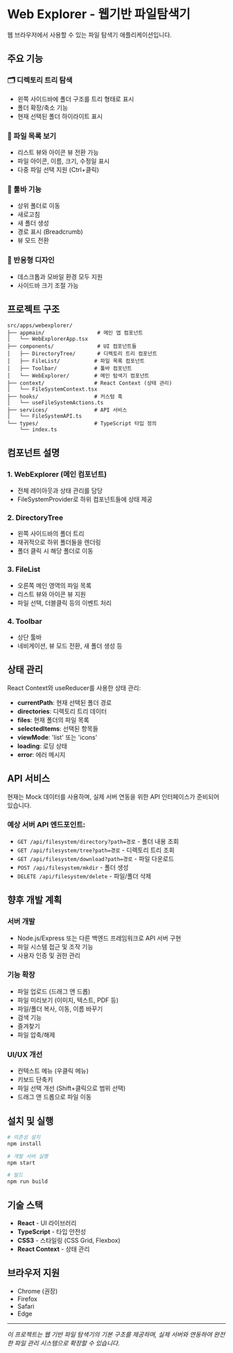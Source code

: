 # Web Explorer - 웹기반 파일탐색기

웹 브라우저에서 사용할 수 있는 파일 탐색기 애플리케이션입니다.

## 주요 기능

### 🗂️ 디렉토리 트리 탐색
- 왼쪽 사이드바에 폴더 구조를 트리 형태로 표시
- 폴더 확장/축소 기능
- 현재 선택된 폴더 하이라이트 표시

### 📁 파일 목록 보기
- 리스트 뷰와 아이콘 뷰 전환 가능
- 파일 아이콘, 이름, 크기, 수정일 표시
- 다중 파일 선택 지원 (Ctrl+클릭)

### 🔧 툴바 기능
- 상위 폴더로 이동
- 새로고침
- 새 폴더 생성
- 경로 표시 (Breadcrumb)
- 뷰 모드 전환

### 📱 반응형 디자인
- 데스크톱과 모바일 환경 모두 지원
- 사이드바 크기 조절 가능

## 프로젝트 구조

```
src/apps/webexplorer/
├── appmain/                 # 메인 앱 컴포넌트
│   └── WebExplorerApp.tsx
├── components/              # UI 컴포넌트들
│   ├── DirectoryTree/       # 디렉토리 트리 컴포넌트
│   ├── FileList/           # 파일 목록 컴포넌트
│   ├── Toolbar/            # 툴바 컴포넌트
│   └── WebExplorer/        # 메인 탐색기 컴포넌트
├── context/                # React Context (상태 관리)
│   └── FileSystemContext.tsx
├── hooks/                  # 커스텀 훅
│   └── useFileSystemActions.ts
├── services/               # API 서비스
│   └── FileSystemAPI.ts
└── types/                  # TypeScript 타입 정의
    └── index.ts
```

## 컴포넌트 설명

### 1. WebExplorer (메인 컴포넌트)
- 전체 레이아웃과 상태 관리를 담당
- FileSystemProvider로 하위 컴포넌트들에 상태 제공

### 2. DirectoryTree
- 왼쪽 사이드바의 폴더 트리
- 재귀적으로 하위 폴더들을 렌더링
- 폴더 클릭 시 해당 폴더로 이동

### 3. FileList
- 오른쪽 메인 영역의 파일 목록
- 리스트 뷰와 아이콘 뷰 지원
- 파일 선택, 더블클릭 등의 이벤트 처리

### 4. Toolbar
- 상단 툴바
- 네비게이션, 뷰 모드 전환, 새 폴더 생성 등

## 상태 관리

React Context와 useReducer를 사용한 상태 관리:

- **currentPath**: 현재 선택된 폴더 경로
- **directories**: 디렉토리 트리 데이터
- **files**: 현재 폴더의 파일 목록
- **selectedItems**: 선택된 항목들
- **viewMode**: 'list' 또는 'icons'
- **loading**: 로딩 상태
- **error**: 에러 메시지

## API 서비스

현재는 Mock 데이터를 사용하며, 실제 서버 연동을 위한 API 인터페이스가 준비되어 있습니다.

### 예상 서버 API 엔드포인트:
- `GET /api/filesystem/directory?path=경로` - 폴더 내용 조회
- `GET /api/filesystem/tree?path=경로` - 디렉토리 트리 조회
- `GET /api/filesystem/download?path=경로` - 파일 다운로드
- `POST /api/filesystem/mkdir` - 폴더 생성
- `DELETE /api/filesystem/delete` - 파일/폴더 삭제

## 향후 개발 계획

### 서버 개발
- Node.js/Express 또는 다른 백엔드 프레임워크로 API 서버 구현
- 파일 시스템 접근 및 조작 기능
- 사용자 인증 및 권한 관리

### 기능 확장
- 파일 업로드 (드래그 앤 드롭)
- 파일 미리보기 (이미지, 텍스트, PDF 등)
- 파일/폴더 복사, 이동, 이름 바꾸기
- 검색 기능
- 즐겨찾기
- 파일 압축/해제

### UI/UX 개선
- 컨텍스트 메뉴 (우클릭 메뉴)
- 키보드 단축키
- 파일 선택 개선 (Shift+클릭으로 범위 선택)
- 드래그 앤 드롭으로 파일 이동

## 설치 및 실행

```bash
# 의존성 설치
npm install

# 개발 서버 실행
npm start

# 빌드
npm run build
```

## 기술 스택

- **React** - UI 라이브러리
- **TypeScript** - 타입 안전성
- **CSS3** - 스타일링 (CSS Grid, Flexbox)
- **React Context** - 상태 관리

## 브라우저 지원

- Chrome (권장)
- Firefox
- Safari
- Edge

---

*이 프로젝트는 웹 기반 파일 탐색기의 기본 구조를 제공하며, 실제 서버와 연동하여 완전한 파일 관리 시스템으로 확장할 수 있습니다.*
